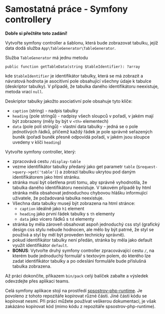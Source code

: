 # Samostatná práce - Symfony controllery

**Dobře si přečtěte toto zadání!**

Vytvořte symfony controller a šablonu, která bude zobrazovat tabulku, jejíž data dodá služba `App\TableGenerator\TableGenerator`.


Služba `TableGenerator` má jednu metodu

```
public function getTableData(string $tableIdentifier): ?array
```

kde `$tableIdentifier` je identifikátor tabulky, která se má zobrazit a návratová hodnota je asocitivní pole obsahující všechny údaje
k tabulce (deskriptor tabulky). V případě, že tabulka daného identifikátoru neexistuje, metoda vrací `null`.

Deskriptor tabulky jakožto asociativní pole obsahuje tyto klíče:
  - `caption` (string) - nadpis tabulky
  - `heading` (pole stringů) - nadpisy všech sloupců v pořadí, v jakém mají být zobrazeny (měly by být v `<th>` elementech)
  - `data` (pole polí stringů) - vlastní data tabulky - jedná se o pole jednotlivých řádků, přičemž každý řádek je pole správně seřazených buněk
    (pořadí buněk přesně odpovídá pořadí, v jakém jsou sloupce uvedeny v klíči `heading`)

Vytvořte symfony controller, který:
  - zpracovává cestu `/display-table`
  - vezme identifikátor tabulky předaný jako get parametr `table` (`$request->query->get('table')`)
    a zobrazí tabulku ukrytou pod daným identifikátorem jako html stránku.
  - stránka musí být ošetřena proti tomu, aby správně vyhodnotila, že tabulka daného identifikátoru neexistuje. V takovém případě by html stránka
    měla obsahovat jednoduchou chybovou hlášku informující uživatele, že požadovaná tabulka neexistuje.
  - Všechna data tabulky musejí být zobrazena na html stránce:
    - `caption` ideálně jako `h1` element
    - `heading` jako první řádek tabulky s `th` elementy
    - `data` jako vícero řádků s `td` elementy
  - stránka by měla zároveň obsahovat aspoň jednoduchý css styl (grafický design css stylu nebude hodnocen, ale mělo by být patrné, že styl se používá
    a styl by měl být proveden technicky správně).
  - pokud identifikátor tabulky není předán, stránka by měla jako default využít identifikátor `default`.
  - **BONUS**: Vytvořte druhý symfony controller zpracovávající cestu `/`, na kterém bude jednoduchý formulář s textovým polem, do kterého lze zadat
    identifikátor tabulky a po odeslání formuláře bude příslušná tabulka zobrazena.

Až práci dokončíte, příkazem `bin/pack` celý balíček zabalte a výsledek odevzdejte přes aplikaci teams.

Celá symfony aplikace stojí na prostředí [spsostrov-php-runtime](https://github.com/marek-sterzik/spsostrov-php-runtime). Je povoleno z tohoto repozitáře
kopírovat různé části. Jiné části kódu se kopírovat nesmí. Při práci můžete používat veškerou dokumentaci, je však zakázáno kopírovat kód (mimo kódu z
repozitáře spsostrov-php-runtime).
